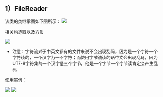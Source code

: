## 1）FileReader
该类的类继承图如下图所示：
![](assets/05FileReader/file-20250327220538148.png)

相关构造器以及方法

![](assets/05FileReader/file-20250327220606869.png)
* 注意：字符流对于中英文都有的文件来说不会出现乱码，因为是一个字符一个字符读的，一个汉字为一个字符；而使用字节流读的话中文会出现乱码，因为UTF-8字符集的一个汉字是三个字节，他是一个字节一个字节读肯定会产生乱码

使用实例：

![](assets/05FileReader/file-20250327221536513.png)
![](assets/05FileReader/file-20250327221735012.png)


